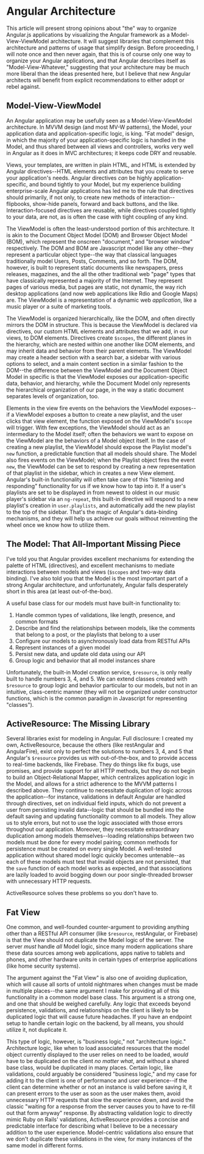 # Angular Architecture

This article will present strong opinions about "the" way to organize Angular.js applications by visualizing the Angular framework as a Model-View-ViewModel architecture. It will suggest libraries that complement this architecture and patterns of usage that simplify design. Before proceeding, I will note once and then never again, that this is of course only one way to organize your Angular applications, and that Angular describes itself as "Model-View-Whatever," suggesting that your architecture may be much more liberal than the ideas presented here, but I believe that new Angular architects will benefit from explicit recommendations to either adopt or rebel against.

## Model-View-ViewModel

An Angular application may be usefully seen as a Model-View-ViewModel architecture. In MVVM design (and most MV-W patterns), the Model, your application data and application-specific logic, is king. "Fat model" design, in which the majority of your application-specific logic is handled in the Model, and thus shared between all views and controllers, works very well in Angular as it does in MVC architectures; it keeps code DRY and reusable.

Views, your templates, are written in plain HTML, and HTML is extended by Angular directives--HTML elements and attributes that you create to serve your application's needs. Angular directives _can_ be highly application-specific, and bound tightly to your Model, but my experience building enterprise-scale Angular applications has led me to the rule that directives should primarily, if not only, to create new methods of interaction--flipbooks, show-hide panels, forward and back buttons, and the like. Interaction-focused directives are reusable, while directives coupled tightly to your data, are not, as is often the case with tight coupling of any kind.

The ViewModel is often the least-understood portion of this architecture. It is akin to the Document Object Model (DOM) and Browser Object Model (BOM), which represent the onscreen "document," and "browser window" respectively. The DOM and BOM are Javascript model like any other--they represent a particular object type--the way that classical languages traditionally model Users, Posts, Comments, and so forth. The DOM, however, is built to represent static documents like newspapers, press releases, magazines, and the all the other traditional web "page" types that have classically represented a majority of the Internet. They represent pages of various media, but pages are static, not dynamic, the way rich desktop applications (and now web applications like Rdio and Google Maps) are. The ViewModel is a representation of a dynamic web _application_, like a music player or a suite of marketing tools. 

The ViewModel is organized hierarchically, like the DOM, and often directly mirrors the DOM in structure. This is because the ViewModel is declared via directives, our custom HTML elements and attributes that we add, in our views, to DOM elements. Directives create `$scopes`, the different planes in the hierarchy, which are nested within one another like DOM elements, and may inherit data and behavior from their parent elements. The ViewModel may create a header section with a search bar, a sidebar with various options to select, and a main content section in a similar fashion to the DOM--the difference between the ViewModel and the Document Object Model in specific is that the ViewModel exposes our application-specific data, behavior, and hierarchy, while the Document Model only represents the hierarchical organization of our page, in the way a static document separates levels of organization, too.

Elements in the view fire events on the behaviors the ViewModel exposes--if a ViewModel exposes a button to create a new playlist, and the user clicks that view element, the function exposed on the ViewModel's `$scope` will trigger. With few exceptions, the ViewModel should act as an intermediary to the Model itself; often the behaviors we want to expose on the ViewModel are the behaviors of a Model object itself. In the case of creating a new playlist, the ViewModel should expose the Playlist model's `new` function, a predictable function that all models should share. The Model also fires events on the ViewModel; when the Playlist object fires the event `new`, the ViewModel can be set to respond by creating a new representation of that playlist in the sidebar, which in creates a new View element. Angular's built-in functionality will often take care of this "listening and responding" functionality for us if we know how to tap into it. If a user's playlists are set to be displayed in from newest to oldest in our music player's sidebar via an `ng-repeat`, this built-in directive will respond to a new playlist's creation in `user.playlists`, and automatically add the new playlist to the top of the sidebar. That's the magic of Angular's data-binding mechanisms, and they will help us achieve our goals without reinventing the wheel once we know how to utilize them.

## The Model: That All-Important Missing Piece

I've told you that Angular provides excellent mechanisms for extending the palette of HTML (directives), and excellent mechanisms to mediate interactions between models and views (`$scopes` and two-way data binding). I've also told you that the Model is the most important part of a strong Angular architecture, and unfortunately, Angular falls desperately short in this area (at least out-of-the-box). 

A useful base class for our models must have built-in functionality to:

1) Handle common types of validations, like length, presence, and common formats
2) Describe and find the relationships between models, like the comments that belong to a post, or the playlists that belong to a user
3) Configure our models to asynchronously load data from RESTful APIs
4) Represent instances of a given model
5) Persist new data, and update old data using our API
6) Group logic and behavior that all model instances share

Unfortunately, the built-in Model creation service, `$resource`, is only really built to handle numbers 3, 4, and 5. We can extend classes created with `$resource` to group logic and behavior particular to our models, but not in an intuitive, class-centric manner (they will not be organized under constructor functions, which is the common paradigm in Javascript for representing "classes"). 

## ActiveResource: The Missing Library

Several libraries exist for modeling in Angular. Full disclosure: I created my own, ActiveResource, because the others (like restAngular and AngularFire), exist only to perfect the solutions to numbers 3, 4, and 5 that Angular's `$resource` provides us with out-of-the-box, and to provide access to real-time backends, like Firebase. They do things like fix bugs, use promises, and provide support for all HTTP methods, but they do not begin to build an Object-Relational Mapper, which centralizes application logic in the Model, and allows for a strict adherence to the MVVM patterns I described above. They continue to necessitate duplication of logic across the application--for instance, validations in default Angular are handled through directives, set on individual field inputs, which do not prevent a user from persisting invalid data--logic that should be bundled into the default saving and updating functionality common to all models. They allow us to style errors, but not to use the logic associated with those errors throughout our application. Moreover, they necessitate extraordinary duplication among models themselves--loading relationships between two models must be done for every model pairing; common methods for persistence must be created on every single Model. A well-tested application without shared model logic quickly becomes untenable--as each of these models must test that invalid objects are not persisted, that the `save` function of each model works as expected, and that associations are lazily loaded to avoid bogging down our poor single-threaded browser with unnecessary HTTP requests. 

ActiveResource solves these problems so you don't have to. 

## Fat View

One common, and well-founded counter-argument to providing anything other than a RESTful API consumer (like `$resource`, restAngular, or Firebase) is that the View should not duplicate the Model logic of the server. The server _must_ handle _all_ Model logic, since many modern applications share these data sources among web applications, apps native to tablets and phones, and other hardware units in certain types of enterprise applications (like home security systems). 

The argument against the "Fat View" is also one of avoiding duplication, which will cause all sorts of untold nightmares when changes must be made in multiple places--the same argument I make for providing all of this functionality in a common model base class. This argument is a strong one, and one that should be weighed carefully. Any logic that exceeds beyond persistence, validations, and relationships on the client is likely to be duplicated logic that will cause future headaches. If you have an endpoint setup to handle certain logic on the backend, by all means, you should utilize it, not duplicate it.

This type of logic, however, is "business logic," not "architecture logic." Architecture logic, like when to load associated resources that the model object currently displayed to the user relies on need to be loaded, _would_ have to be duplicated on the client _no matter what_, and without a shared base class, would be duplicated in many places. Certain logic, like validations, could arguably be considered "business logic," and my case for adding it to the client is one of performance and user experience--if the client can determine whether or not an instance is valid before saving it, it can present errors to the user as soon as the user makes them, avoid unnecessary HTTP requests that slow the experience down, and avoid the classic "waiting for a response from the server causes you to have to re-fill out that form anyway" response. By abstracting validation logic to directly mimic Ruby on Rails' validations, ActiveResource provides a concise and predictable interface for describing what I believe to be a necessary addition to the user experience. Model-centric validations also ensure that we don't duplicate these validations in the view, for many instances of the same model in different forms. 